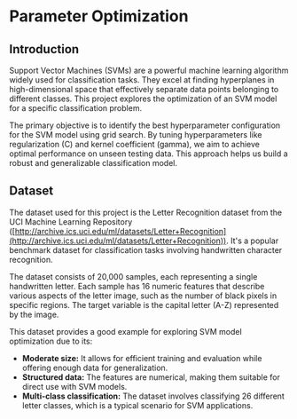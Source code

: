 # Parameter Optimization
## Introduction
Support Vector Machines (SVMs) are a powerful machine learning algorithm widely used for classification tasks. They excel at finding hyperplanes in high-dimensional space that effectively separate data points belonging to different classes. This project explores the optimization of an SVM model for a specific classification problem.

The primary objective is to identify the best hyperparameter configuration for the SVM model using grid search. By tuning hyperparameters like regularization (C) and kernel coefficient (gamma), we aim to achieve optimal performance on unseen testing data. This approach helps us build a robust and generalizable classification model.
## Dataset
The dataset used for this project is the Letter Recognition dataset from the UCI Machine Learning Repository ([http://archive.ics.uci.edu/ml/datasets/Letter+Recognition](http://archive.ics.uci.edu/ml/datasets/Letter+Recognition)). It's a popular benchmark dataset for classification tasks involving handwritten character recognition.

The dataset consists of 20,000 samples, each representing a single handwritten letter. Each sample has 16 numeric features that describe various aspects of the letter image, such as the number of black pixels in specific regions. The target variable is the capital letter (A-Z) represented by the image.

This dataset provides a good example for exploring SVM model optimization due to its:

- **Moderate size:** It allows for efficient training and evaluation while offering enough data for generalization.
- **Structured data:** The features are numerical, making them suitable for direct use with SVM models.
- **Multi-class classification:** The dataset involves classifying 26 different letter classes, which is a typical scenario for SVM applications.
